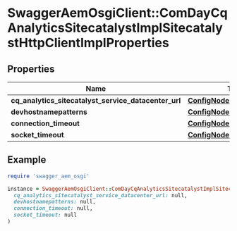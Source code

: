 # SwaggerAemOsgiClient::ComDayCqAnalyticsSitecatalystImplSitecatalystHttpClientImplProperties

## Properties

| Name | Type | Description | Notes |
| ---- | ---- | ----------- | ----- |
| **cq_analytics_sitecatalyst_service_datacenter_url** | [**ConfigNodePropertyArray**](ConfigNodePropertyArray.md) |  | [optional] |
| **devhostnamepatterns** | [**ConfigNodePropertyArray**](ConfigNodePropertyArray.md) |  | [optional] |
| **connection_timeout** | [**ConfigNodePropertyInteger**](ConfigNodePropertyInteger.md) |  | [optional] |
| **socket_timeout** | [**ConfigNodePropertyInteger**](ConfigNodePropertyInteger.md) |  | [optional] |

## Example

```ruby
require 'swagger_aem_osgi'

instance = SwaggerAemOsgiClient::ComDayCqAnalyticsSitecatalystImplSitecatalystHttpClientImplProperties.new(
  cq_analytics_sitecatalyst_service_datacenter_url: null,
  devhostnamepatterns: null,
  connection_timeout: null,
  socket_timeout: null
)
```

